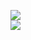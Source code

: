 [![](https://img.shields.io/badge/Made%20With-Github%20Spray-lightgrey.svg?style=for-the-badge&logo=github)](https://github.com/Annihil/github-spray#7056)  
[![](https://i.imgur.com/2DrTn0Z.gif)](https://github.com/Annihil/github-spray)